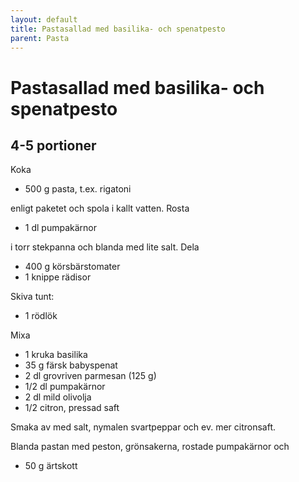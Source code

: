 ```yaml
---
layout: default
title: Pastasallad med basilika- och spenatpesto
parent: Pasta
---
```

# Pastasallad med basilika- och spenatpesto

## 4-5 portioner

Koka

* 500 g pasta, t.ex. rigatoni

enligt paketet och spola i kallt vatten. Rosta

* 1 dl pumpakärnor

i torr stekpanna och blanda med lite salt. Dela

* 400 g körsbärstomater
* 1 knippe rädisor

Skiva tunt:

* 1 rödlök

Mixa

* 1 kruka basilika
* 35 g färsk babyspenat
* 2 dl grovriven parmesan (125 g)
* 1/2 dl pumpakärnor
* 2 dl mild olivolja
* 1/2 citron, pressad saft

Smaka av med salt, nymalen svartpeppar och ev. mer citronsaft.

Blanda pastan med peston, grönsakerna, rostade pumpakärnor och

* 50 g ärtskott

